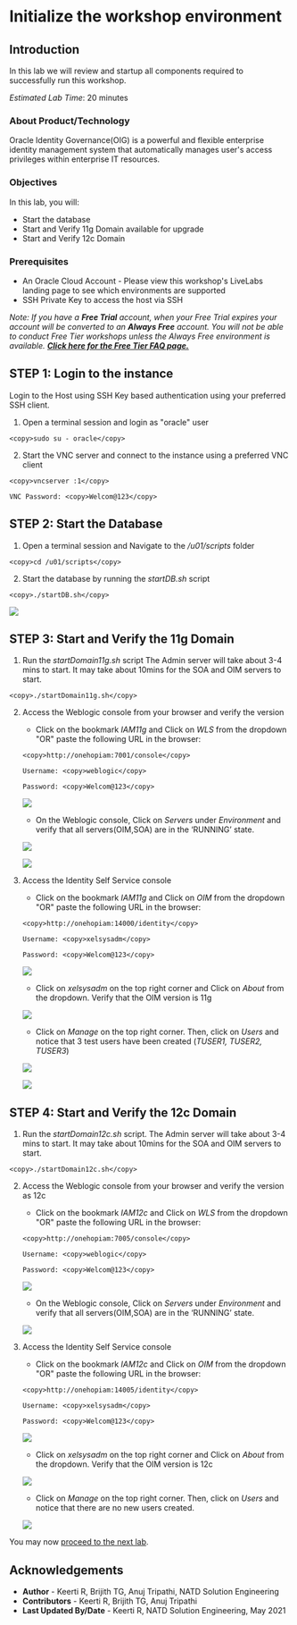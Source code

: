 # Initialize the workshop environment

## Introduction

In this lab we will review and startup all components required to successfully run this workshop.

*Estimated Lab Time*: 20 minutes

### About Product/Technology
Oracle Identity Governance(OIG) is a powerful and flexible enterprise identity management system that automatically manages user's access privileges within enterprise IT resources.

### Objectives

In this lab, you will:
* Start the database
* Start and Verify 11g Domain available for upgrade
* Start and Verify 12c Domain

### Prerequisites

* An Oracle Cloud Account - Please view this workshop's LiveLabs landing page to see which environments are supported
* SSH Private Key to access the host via SSH

*Note: If you have a **Free Trial** account, when your Free Trial expires your account will be converted to an **Always Free** account. You will not be able to conduct Free Tier workshops unless the Always Free environment is available. **[Click here for the Free Tier FAQ page.](https://www.oracle.com/cloud/free/faq.html)***

## **STEP 1:** Login to the instance

Login to the Host using SSH Key based authentication using your preferred SSH client.

1. Open a terminal session and login as "oracle" user

  ```
  <copy>sudo su - oracle</copy>
  ```

2. Start the VNC server and connect to the instance using a preferred VNC client

  ```
  <copy>vncserver :1</copy>
  ```
  ```
  VNC Password: <copy>Welcom@123</copy>
  ```

## **STEP 2:** Start the Database

1. Open a terminal session and Navigate to the */u01/scripts* folder

  ```
  <copy>cd /u01/scripts</copy>
  ```


2. Start the database by running the *startDB.sh* script

  ```
  <copy>./startDB.sh</copy>
  ```
  ![](images/1-DB-start.png)

## **STEP 3:** Start and Verify the 11g Domain

1. Run the *startDomain11g.sh* script
The Admin server will take about 3-4 mins to start. It may take about 10mins for the SOA and OIM servers to start.

  ```
  <copy>./startDomain11g.sh</copy>
  ```
2. Access the Weblogic console from your browser and verify the version

    - Click on the bookmark *IAM11g* and Click on *WLS* from the dropdown "OR" paste the following URL in the browser:

    ```
    <copy>http://onehopiam:7001/console</copy>
    ```
    ```
    Username: <copy>weblogic</copy>
    ```
    ```
    Password: <copy>Welcom@123</copy>
    ```

    ![](images/2-weblogic-console.png)

    - On the Weblogic console, Click on *Servers* under *Environment* and verify that all servers(OIM,SOA) are in the ‘RUNNING’ state.

    ![](images/3-weblogic-servers.png)

    ![](images/4-weblogic-servers.png)

3. Access the Identity Self Service console

    - Click on the bookmark *IAM11g* and Click on *OIM* from the dropdown "OR" paste the following URL in the browser:

    ```
    <copy>http://onehopiam:14000/identity</copy>
    ```
    ```
    Username: <copy>xelsysadm</copy>
    ```
    ```
    Password: <copy>Welcom@123</copy>
    ```

    ![](images/5-identity-console.png)

    - Click on *xelsysadm* on the top right corner and Click on *About* from the dropdown. Verify that the OIM version is 11g

    ![](images/6-identity-console.png)

    - Click on *Manage* on the top right corner. Then, click on *Users* and notice that 3 test users have been created (*TUSER1, TUSER2, TUSER3*)

    ![](images/7-users.png)

    ![](images/8-users.png)

## **STEP 4:** Start and Verify the 12c Domain

1. Run the *startDomain12c.sh* script.
The Admin server will take about 3-4 mins to start. It may take about 10mins for the SOA and OIM servers to start.

  ```
  <copy>./startDomain12c.sh</copy>
  ```
2. Access the Weblogic console from your browser and verify the version as 12c

    - Click on the bookmark *IAM12c* and Click on *WLS* from the dropdown "OR" paste the following URL in the browser:

    ```
    <copy>http://onehopiam:7005/console</copy>
    ```
    ```
    Username: <copy>weblogic</copy>
    ```
    ```
    Password: <copy>Welcom@123</copy>
    ```

    ![](images/9-weblogic12c.png)

    - On the Weblogic console, Click on *Servers* under *Environment* and verify that all servers(OIM,SOA) are in the ‘RUNNING’ state.

    ![](images/10-weblogic12c.png)

3. Access the Identity Self Service console

    - Click on the bookmark *IAM12c* and Click on *OIM* from the dropdown "OR" paste the following URL in the browser:

    ```
    <copy>http://onehopiam:14005/identity</copy>
    ```
    ```
    Username: <copy>xelsysadm</copy>
    ```
    ```
    Password: <copy>Welcom@123</copy>
    ```

    ![](images/11-oim12c.png)

    - Click on *xelsysadm* on the top right corner and Click on *About* from the dropdown. Verify that the OIM version is 12c

    ![](images/12-oim12c.png)

    - Click on *Manage* on the top right corner. Then, click on *Users* and notice that there are no new users created.

    ![](images/13-oim12c.png)

You may now [proceed to the next lab](#next).

## Acknowledgements
* **Author** - Keerti R, Brijith TG, Anuj Tripathi, NATD Solution Engineering
* **Contributors** -  Keerti R, Brijith TG, Anuj Tripathi
* **Last Updated By/Date** - Keerti R, NATD Solution Engineering, May 2021
